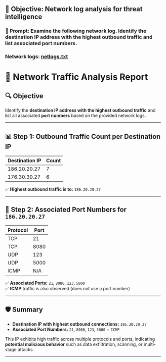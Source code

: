 ## 🎯 Objective: Network log analysis for threat intelligence

### 🔹 Prompt: Examine the following network log. Identify the destination IP address with the highest outbound traffic and list associated port numbers.
### Network logs: [netlogs.txt](https://github.com/user-attachments/files/20445207/netlogs.txt)

# 🧠 Network Traffic Analysis Report

## 🔍 Objective
Identify the **destination IP address with the highest outbound traffic** and list all associated **port numbers** based on the provided network logs.

---

## 📊 Step 1: Outbound Traffic Count per Destination IP

| Destination IP   | Count |
|------------------|-------|
| 186.20.20.27     | 7     |
| 176.30.30.27     | 6     |

✅ **Highest outbound traffic is to:** `186.20.20.27`

---

## 📌 Step 2: Associated Port Numbers for `186.20.20.27`

| Protocol | Port  |
|----------|-------|
| TCP      | 21    |
| TCP      | 8080  |
| UDP      | 123   |
| UDP      | 5000  |
| ICMP     | N/A   |

✅ **Associated Ports:** `21`, `8080`, `123`, `5000`  
✅ **ICMP** traffic is also observed (does not use a port number)

---

## 🛡️ Summary

- **Destination IP with highest outbound connections:** `186.20.20.27`
- **Associated Port Numbers:** `21`, `8080`, `123`, `5000` + `ICMP`

This IP exhibits high traffic across multiple protocols and ports, indicating **potential malicious behavior** such as data exfiltration, scanning, or multi-stage attacks.

---
